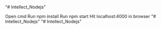 "# Intellect_Nodejs" 

Open cmd
Run npm install
Run npm start
Hit localhost:4000 in browser
"# Intellect_Nodejs" 
"# Intellect_Nodejs" 
